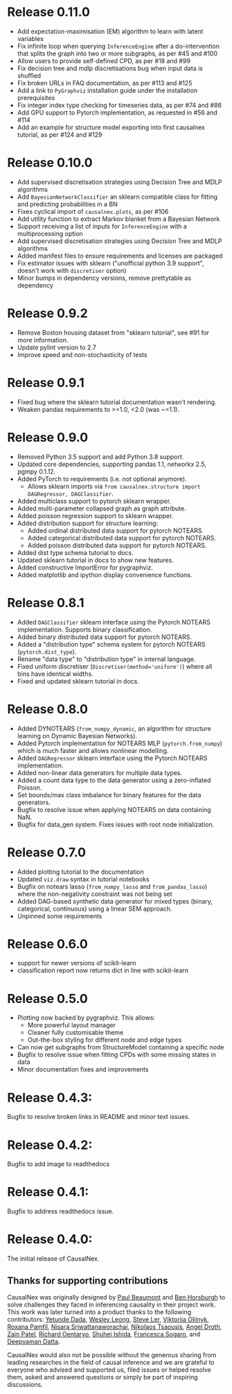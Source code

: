 # Release 0.11.0
* Add expectation-maximisation (EM) algorithm to learn with latent variables
* Fix infinite loop when querying `InferenceEngine` after a do-intervention that splits
  the graph into two or more subgraphs, as per #45 and #100
* Allow users to provide self-defined CPD, as per #18 and #99
* Fix decision tree and mdlp discretisations bug when input data is shuffled
* Fix broken URLs in FAQ documentation, as per #113 and #125
* Add a link to `PyGraphviz` installation guide under the installation prerequisites
* Fix integer index type checking for timeseries data, as per #74 and #86
* Add GPU support to Pytorch implementation, as requested in #56 and #114
* Add an example for structure model exporting into first causalnex tutorial, as per #124 and #129

# Release 0.10.0
* Add supervised discretisation strategies using Decision Tree and MDLP algorithms
* Add `BayesianNetworkClassifier` an sklearn compatible class for fitting and predicting probabilities in a BN
* Fixes cyclical import of `causalnex.plots`, as per #106
* Add utility function to extract Markov blanket from a Bayesian Network
* Support receiving a list of inputs for `InferenceEngine` with a multiprocessing option
* Add supervised discretisation strategies using Decision Tree and MDLP algorithms
* Added manifest files to ensure requirements and licenses are packaged
* Fix estimator issues with sklearn ("unofficial python 3.9 support", doesn't work with `discretiser` option)
* Minor bumps in dependency versions, remove prettytable as dependency

# Release 0.9.2
* Remove Boston housing dataset from "sklearn tutorial", see #91 for more information.
* Update pylint version to 2.7
* Improve speed and non-stochasticity of tests

# Release 0.9.1
* Fixed bug where the sklearn tutorial documentation wasn't rendering.
* Weaken pandas requirements to >=1.0, <2.0 (was ~=1.1).

# Release 0.9.0
* Removed Python 3.5 support and add Python 3.8 support.
* Updated core dependencies, supporting pandas 1.1, networkx 2.5, pgmpy 0.1.12.
* Added PyTorch to requirements (i.e. not optional anymore).
  * Allows sklearn imports via `from causalnex.structure import DAGRegressor, DAGClassifier`.
* Added multiclass support to pytorch sklearn wrapper.
* Added multi-parameter collapsed graph as graph attribute.
* Added poisson regression support to sklearn wrapper.
* Added distribution support for structure learning:
  * Added ordinal distributed data support for pytorch NOTEARS.
  * Added categorical distributed data support for pytorch NOTEARS.
  * Added poisson distributed data support for pytorch NOTEARS.
* Added dist type schema tutorial to docs.
* Updated sklearn tutorial in docs to show new features.
* Added constructive ImportError for pygraphviz.
* Added matplotlib and ipython display convenience functions.

# Release 0.8.1

* Added `DAGClassifier` sklearn interface using the Pytorch NOTEARS implementation. Supports binary classification.
* Added binary distributed data support for pytorch NOTEARS.
* Added a "distribution type" schema system for pytorch NOTEARS (`pytorch.dist_type`).
* Rename "data type" to "distribution type" in internal language.
* Fixed uniform discretiser (`Discretiser(method='uniform')`) where all bins have identical widths.
* Fixed and updated sklearn tutorial in docs.

# Release 0.8.0

* Added DYNOTEARS (`from_numpy_dynamic`, an algorithm for structure learning on Dynamic Bayesian Networks).
* Added Pytorch implementation for NOTEARS MLP (`pytorch.from_numpy`) which is much faster and allows nonlinear modelling.
* Added `DAGRegressor` sklearn interface using the Pytorch NOTEARS implementation.
* Added non-linear data generators for multiple data types.
* Added a count data type to the data generator using a zero-inflated Poisson.
* Set bounds/max class imbalance for binary features for the data generators.
* Bugfix to resolve issue when applying NOTEARS on data containing NaN.
* Bugfix for data_gen system. Fixes issues with root node initialization.

# Release 0.7.0

* Added plotting tutorial to the documentation
* Updated `viz.draw` syntax in tutorial notebooks
* Bugfix on notears lasso (`from_numpy_lasso` and `from_pandas_lasso`) where the non-negativity constraint was not being set
* Added DAG-based synthetic data generator for mixed types (binary, categorical, continuous) using a linear SEM approach.
* Unpinned some requirements

# Release 0.6.0

* support for newer versions of scikit-learn
* classification report now returns dict in line with scikit-learn

# Release 0.5.0

* Plotting now backed by pygraphviz. This allows:
   * More powerful layout manager
   * Cleaner fully customisable theme
   * Out-the-box styling for different node and edge types
* Can now get subgraphs from StructureModel containing a specific node
* Bugfix to resolve issue when fitting CPDs with some missing states in data
* Minor documentation fixes and improvements

# Release 0.4.3:

Bugfix to resolve broken links in README and minor text issues.

# Release 0.4.2:

Bugfix to add image to readthedocs

# Release 0.4.1:

Bugfix to address readthedocs issue.

# Release 0.4.0:

The initial release of CausalNex.

## Thanks for supporting contributions
CausalNex was originally designed by [Paul Beaumont](https://www.linkedin.com/in/pbeaumont/) and [Ben Horsburgh](https://www.linkedin.com/in/benhorsburgh/) to solve challenges they faced in inferencing causality in their project work. This work was later turned into a product thanks to the following contributors:
[Yetunde Dada](https://www.linkedin.com/in/yetudada/), [Wesley Leong](https://www.linkedin.com/in/wesleyleong/), [Steve Ler](https://www.linkedin.com/in/song-lim-steve-ler-380366106/), [Viktoriia Oliinyk](https://www.linkedin.com/in/victoria-oleynik/), [Roxana Pamfil](https://www.linkedin.com/in/roxana-pamfil-1192053b/), [Nisara Sriwattanaworachai](https://www.linkedin.com/in/nisara-sriwattanaworachai-795b357/), [Nikolaos Tsaousis](https://www.linkedin.com/in/ntsaousis/), [Angel Droth](https://www.linkedin.com/in/angeldroth/), [Zain Patel](https://www.linkedin.com/in/zain-patel/), [Richard Oentaryo](https://www.linkedin.com/in/oentaryo/), [Shuhei Ishida](https://www.linkedin.com/in/shuhei-i/), [Francesca Sogaro](https://www.linkedin.com/in/francesca-sogaro/), and [Deepyaman Datta](https://www.linkedin.com/in/deepyaman/).

CausalNex would also not be possible without the generous sharing from leading researches in the field of causal inference and we are grateful to everyone who advised and supported us, filed issues or helped resolve them, asked and answered questions or simply be part of inspiring discussions.
